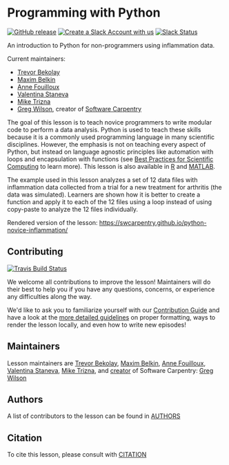 # Programming with Python

[![GitHub release](https://img.shields.io/github/release/swcarpentry/python-novice-inflammation.svg)](https://github.com/swcarpentry/python-novice-inflammation/releases)
[![Create a Slack Account with us](https://img.shields.io/badge/Create_Slack_Account-The_Carpentries-071159.svg)](https://swc-slack-invite.herokuapp.com/)
[![Slack Status](https://img.shields.io/badge/Slack_Channel-swc--py--inflammation-E01563.svg)](https://swcarpentry.slack.com/messages/C9Y0L6MF0)

An introduction to Python for non-programmers using inflammation data.

Current maintainers:

* [Trevor Bekolay][trevor_bekolay]
* [Maxim Belkin][maxim_belkin]
* [Anne Fouilloux][anne_fouilloux]
* [Valentina Staneva][valentina_staneva]
* [Mike Trizna][mike_trizna]
* [Greg Wilson][greg_wilson], creator of [Software Carpentry][swc_history]

The goal of this lesson is to teach novice programmers to write modular code to
perform a data analysis. Python is used to teach these skills because it is a
commonly used programming language in many scientific disciplines. However, the
emphasis is not on teaching every aspect of Python, but instead on
language agnostic principles like automation with loops and encapsulation with
functions (see [Best Practices for Scientific Computing][best-practices] to
learn more). This lesson is also available in [R][R]
and [MATLAB][MATLAB].

The example used in this lesson analyzes a set of 12 data files with
inflammation data collected from a trial for a new treatment for arthritis (the data was simulated). Learners are shown how it is better to create a function and apply it to each of the 12 files using a loop instead of using copy-paste to analyze the 12 files individually.

Rendered version of the lesson: <https://swcarpentry.github.io/python-novice-inflammation/>

## Contributing
[![Travis Build Status](https://travis-ci.org/swcarpentry/python-novice-inflammation.svg?branch=gh-pages)](https://travis-ci.org/swcarpentry/python-novice-inflammation)

We welcome all contributions to improve the lesson!
Maintainers will do their best to help you if you have any questions, concerns,
or experience any difficulties along the way.

We'd like to ask you to familiarize yourself with our [Contribution Guide](CONTRIBUTING.md)
and have a look at the [more detailed guidelines][lesson-example] on proper formatting,
ways to render the lesson locally, and even how to write new episodes!

## Maintainers

Lesson maintainers are [Trevor Bekolay][trevor_bekolay], [Maxim Belkin][maxim_belkin],
[Anne Fouilloux][anne_fouilloux], [Valentina Staneva][valentina_staneva],
[Mike Trizna][mike_trizna], and [creator][swc_history] of Software Carpentry:
[Greg Wilson][greg_wilson]

## Authors
A list of contributors to the lesson can be found in [AUTHORS](AUTHORS)

## Citation
To cite this lesson, please consult with [CITATION](CITATION)

[lesson-example]: https://carpentries.github.io/lesson-example
[anne_fouilloux]: https://github.com/annefou
[maxim_belkin]: https://github.com/maxim-belkin
[mike_trizna]: https://github.com/MikeTrizna
[trevor_bekolay]: http://software-carpentry.org/team/#bekolay_trevor
[valentina_staneva]: http://software-carpentry.org/team/#staneva_valentina
[greg_wilson]: https://github.com/gvwilson
[swc_history]: https://software-carpentry.org/scf/history/
[best-practices]: http://journals.plos.org/plosbiology/article?id=10.1371/journal.pbio.1001745
[R]: https://github.com/swcarpentry/r-novice-inflammation
[MATLAB]: https://github.com/swcarpentry/matlab-novice-inflammation
